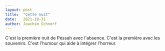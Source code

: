 ```yaml
---
layout: post
title:  "Cette nuit"
date:   2021-10-31
author: Joachim Schnerf
---
```

C'est la première nuit de Pessah avec l'absence. C'est la première avec les souvenirs. C'est l'humour qui aide à intégrer l'horreur.
